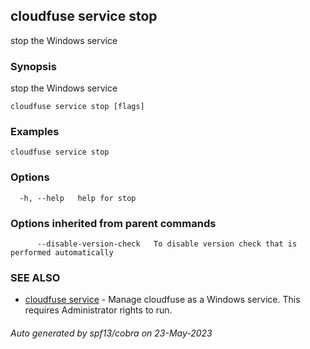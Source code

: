 ## cloudfuse service stop

stop the Windows service

### Synopsis

stop the Windows service

```
cloudfuse service stop [flags]
```

### Examples

```
cloudfuse service stop
```

### Options

```
  -h, --help   help for stop
```

### Options inherited from parent commands

```
      --disable-version-check   To disable version check that is performed automatically
```

### SEE ALSO

* [cloudfuse service](cloudfuse_service.md)	 - Manage cloudfuse as a Windows service. This requires Administrator rights to run.

###### Auto generated by spf13/cobra on 23-May-2023
